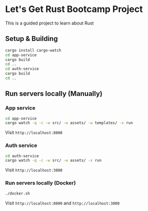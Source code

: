 # Let's Get Rust Bootcamp Project

This is a guided project to learn about Rust

## Setup & Building

```bash
cargo install cargo-watch
cd app-service
cargo build
cd ..
cd auth-service
cargo build
cd ..
```

## Run servers locally (Manually)

### App service

```bash
cd app-service
cargo watch -q -c -w src/ -w assets/ -w templates/ -x run
```

Visit `http://localhost:8000`

### Auth service

```bash
cd auth-service
cargo watch -q -c -w src/ -w assets/ -x run
```

Visit `http://localhost:3000`

### Run servers locally (Docker)

```bash
./docker.sh
```

Visit `http://localhost:8000` and `http://localhost:3000`
